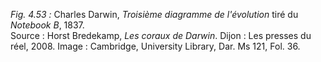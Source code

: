 *Fig. 4.53 :* Charles Darwin, *Troisième diagramme de l'évolution* tiré du *Notebook B*, 1837.  
Source : Horst Bredekamp, *Les coraux de Darwin*. Dijon : Les presses du réel, 2008. Image : Cambridge, University Library, Dar. Ms 121, Fol. 36.